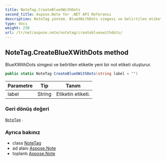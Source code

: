 ```yaml
---
title: NoteTag.CreateBlueXWithDots
second_title: Aspose.Note for .NET API Referansı
description: NoteTag yöntem. BlueXWithDots simgesi ve belirtilen etiketle yeni bir not etiketi oluşturur.
type: docs
weight: 230
url: /tr/net/aspose.note/notetag/createbluexwithdots/
---
```

## NoteTag.CreateBlueXWithDots method

BlueXWithDots simgesi ve belirtilen etiketle yeni bir not etiketi oluşturur.

```csharp
public static NoteTag CreateBlueXWithDots(string label = "")
```

| Parametre | Tip | Tanım |
| --- | --- | --- |
| label | String | Etiketin etiketi. |

### Geri dönüş değeri

[`NoteTag`](../) .

### Ayrıca bakınız

* class [NoteTag](../)
* ad alanı [Aspose.Note](../../notetag/)
* toplantı [Aspose.Note](../../../)



